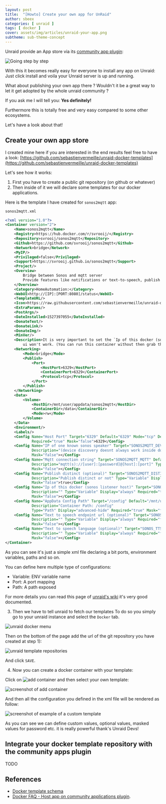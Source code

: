 ```yaml
---
layout: post
title:  "[Howto] Create your own app for UnRaid"
author: sbeex
categories: [ unraid ]
tags: [ docker ]
cover: assets/img/articles/unraid-your-app.png
subtheme: sub-theme-concept
---
```


Unraid provide an App store via its [community app plugin](https://forums.unraid.net/topic/38582-plug-in-community-applications/):

![Going step by step](../assets/img/articles/unraid-community-app-plugin.png)

With this it becomes really easy for everyone to install any app on Unraid: Just click install and voila your Unraid server is up and running.

What about publishing your own app there ? Wouldn't it be a great way to let it get adopted by the whole unraid community ? 

If you ask me I will tell you: **Yes definitely!**

Furthermore this is totally free and very easy compared to some other ecosystems.

Let's have a look about that!

## Create your own app store

I created mine here if you are interested in the end results feel free to have a look: [https://github.com/sebastienvermeille/unraid-docker-templates](https://github.com/sebastienvermeille/unraid-docker-templates)

Let's see how it works:

1) First you have to create a public git repository (on github or whatever)
2) Then inside of it we will declare some templates for our docker applications.

Here is the template I have created for `sonos2mqtt` app:
```xml
sonos2mqtt.xml

<?xml version="1.0"?>
<Container version="2">
    <Name>sonos2mqtt</Name>
    <Registry>https://hub.docker.com/r/svrooij/</Registry>
    <Repository>svrooij/sonos2mqtt</Repository>
    <Github>https://github.com/svrooij/sonos2mqtt</Github>
    <Network>bridge</Network>
    <MyIP/>
    <Privileged>false</Privileged>
    <Support>https://svrooij.github.io/sonos2mqtt</Support>
    <Project/>
    <Overview>
        Bridge between Sonos and mqtt server
        Provide features like notifications or text-to-speech, publish sonos status to mqtt and so on.
    </Overview>
    <Category>HomeAutomation:</Category>
    <WebUI>http://[IP]:[PORT:8080]/status</WebUI>
    <TemplateURL/>
    <Icon>https://raw.githubusercontent.com/sebastienvermeille/unraid-docker-templates/main/images/mqtt2sonos_icon.png</Icon>
    <ExtraParams/>
    <PostArgs/>
    <DateInstalled>1527397055</DateInstalled>
    <DonateText/>
    <DonateLink/>
    <DonateImg/>
    <MinVer/>
    <Description>It is very important to set the `Ip of this docker (sonos listener host)` field correctly otherwise the web
        ui won't work. (You can run this container without then grab the ip edit and set it)</Description>
    <Networking>
        <Mode>bridge</Mode>
        <Publish>
            <Port>
                <HostPort>6329</HostPort>
                <ContainerPort>6329</ContainerPort>
                <Protocol>tcp</Protocol>
            </Port>
        </Publish>
    </Networking>
    <Data>
        <Volume>
            <HostDir>/mnt/user/appdata/sonos2mqtt</HostDir>
            <ContainerDir>/data</ContainerDir>
            <Mode>rw</Mode>
        </Volume>
    </Data>
    <Environment/>
    <Labels/>
    <Config Name="Host Port" Target="6329" Default="6329" Mode="tcp" Description="Container Port: 6329" Type="Port" Display="always"
            Required="true" Mask="false">6329</Config>
    <Config Name="IP of one known sonos speaker" Target="SONOS2MQTT_DEVICE" Default=""
            Description="(device discovery doesnt always work inside docker)" Type="Variable" Display="always" Required="true"
            Mask="false"></Config>
    <Config Name="Mqtt connection string" Target="SONOS2MQTT_MQTT" Default=""
            Description="mqtt(s)://[user]:[password]@[host]:[port]" Type="Variable" Display="always" Required="true"
            Mask="false"></Config>
    <Config Name="Publish distinct (optional)" Target="SONOS2MQTT_DISTINCT" Default="true"
            Description="Publish distinct or not" Type="Variable" Display="advanced" Required="false"
            Mask="false">true</Config>
    <Config Name="Ip of this docker (sonos listener host)" Target="SONOS_LISTENER_HOST" Default=""
            Description="" Type="Variable" Display="always" Required="true"
            Mask="false"></Config>
    <Config Name="AppData Config Path" Target="/config" Default="/mnt/user/appdata/sonos2mqtt" Mode="rw"
            Description="Container Path: /config"
            Type="Path" Display="advanced-hide" Required="true" Mask="false">/mnt/user/appdata/sonos2mqtt</Config>
    <Config Name="Text to speech endpoint url (optional)" Target="SONOS_TTS_ENDPOINT" Default=""
            Description="" Type="Variable" Display="always" Required="false"
            Mask="false"></Config>
    <Config Name="Text to speech language (optional)" Target="SONOS_TTS_LANG" Default="en-US"
            Description="" Type="Variable" Display="always" Required="false"
            Mask="false"></Config>
</Container>
```
As you can see it's just a simple xml file declaring a bit ports, environment variables, paths and so on.

You can define here multiple type of configurations:
* Variable: ENV variable name
* Port: A port mapping
* Path: A path exposed

For more details you can read this page of [unraid's wiki](https://wiki.unraid.net/DockerTemplateSchema) it's very good documented.

3) Then we have to tell unraid to fetch our templates
To do so you simply go to your unraid instance and select the `Docker` tab.

![unraid docker menu](../assets/img/articles/unraid-select-docker.png)


Then on the bottom of the page add the url of the git repository you have created at step 1):

![unraid template repositories](../assets/img/articles/unraid-custom-template-repository.png)

And click `SAVE`.


4) Now you can create a docker container with your template:

Click on ![add container](../assets/img/articles/unraid-add-container-button.png) and then select your own template:

![screenshot of add container](../assets/img/articles/unraid-select-custom-template.png)

And then all the configuration you defined in the xml file will be rendered as follow:

![screenshot of example of a custom template](../assets/img/articles/unraid-display-custom-template.png)

As you can see we can define custom values, optional values, masked values for password etc. it is really powerful thank's Unraid Devs!


## Integrate your docker template repository with the community apps plugin

TODO

## References
* [Docker template schema](https://wiki.unraid.net/DockerTemplateSchema)
* [Docker FAQ - Host app on community applications plugin](https://forums.unraid.net/topic/57181-docker-faq/#comment-566084).